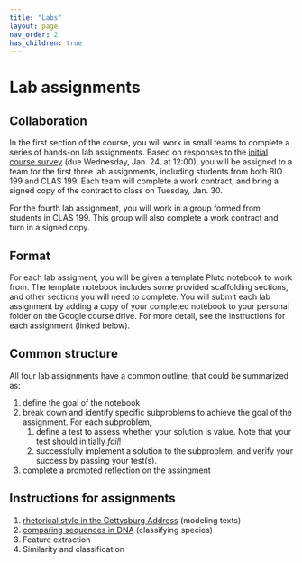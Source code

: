 ```yaml
---
title: "Labs"
layout: page
nav_order: 2
has_children: true
---
```



# Lab assignments


## Collaboration

In the first section of the course, you will work in small teams to complete a series of hands-on lab assignments.  Based on responses to the [initial course survey](https://docs.google.com/forms/d/11tgd9yTntxP0_2yuO199p0tAhjGgFCk-9Jvy_Ve68eQ/edit?ts=65a96ef8)  (due Wednesday, Jan. 24, at 12:00), you will be assigned to a team for the first three lab assignments,  including students from both BIO 199 and CLAS 199. Each team will complete a work contract, and bring a signed copy of the contract to class on Tuesday, Jan. 30.

For the fourth lab assignment, you will work in a group formed from students in CLAS 199. This group will also complete a work contract and turn in a signed copy.


## Format

For each lab assigment, you will be given a template Pluto notebook to work from.  The template notebook includes some provided scaffolding sections, and other sections you will need to complete. You will submit each lab assignment by adding a copy of your completed notebook to your personal folder on the Google course drive. For more detail, see the instructions for each assignment (linked below).

## Common structure

All four lab assignments have a common outline, that could be summarized as:

1. define the goal of the notebook
2. break down and identify specific subproblems to achieve the goal of the assignment.  For each subproblem,
    1. define a test to assess whether your solution is value. Note that your test should initially *fail*!
    2. successfully implement a solution to the subproblem, and verify your success by passing your test(s).
3. complete a prompted reflection on the assingment

## Instructions for assignments


1. [rhetorical style in the Gettysburg Address](./lab1/) (modeling texts)
2. [comparing sequences in DNA](./lab2/) (classifying species)
3. Feature extraction
4. Similarity and classification

